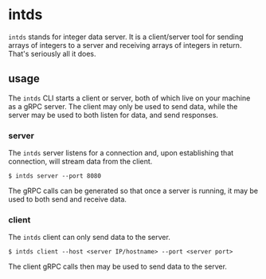# intds
`intds` stands for integer data server. It is a client/server tool for sending arrays of integers to a server and receiving arrays of integers in return. That's seriously all it does.

## usage
The `intds` CLI starts a client or server, both of which live on your machine as a gRPC server. The client may only be used to send data, while the server may be used to both listen for data, and send responses.

### server
The `intds` server listens for a connection and, upon establishing that connection, will stream data from the client. 
```
$ intds server --port 8080
```
The gRPC calls can be generated so that once a server is running, it may be used to both send and receive data.

### client
The `intds` client can only send data to the server.
```
$ intds client --host <server IP/hostname> --port <server port>
```
The client gRPC calls then may be used to send data to the server.

